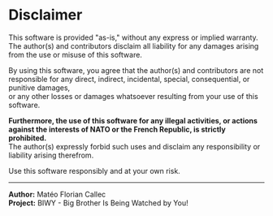 # Disclaimer

This software is provided "as-is," without any express or implied warranty.  
The author(s) and contributors disclaim all liability for any damages arising from the use or misuse of this software.

By using this software, you agree that the author(s) and contributors are not responsible for any direct, indirect, incidental, special, consequential, or punitive damages,  
or any other losses or damages whatsoever resulting from your use of this software.

**Furthermore, the use of this software for any illegal activities, or actions against the interests of NATO or the French Republic, is strictly prohibited.**  
The author(s) expressly forbid such uses and disclaim any responsibility or liability arising therefrom.

Use this software responsibly and at your own risk.

---

**Author:** Matéo Florian Callec  
**Project:** BIWY - Big Brother Is Being Watched by You!
